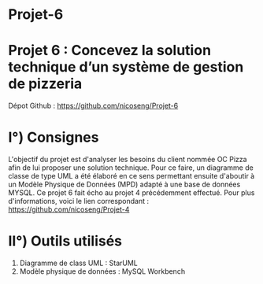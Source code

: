 # Projet-6
# Projet 6 : Concevez la solution technique d’un système de gestion de pizzeria

Dépot Github : https://github.com/nicoseng/Projet-6


# I°) Consignes

L'objectif du projet est d'analyser les besoins du client nommée OC Pizza afin de lui proposer une solution technique. Pour ce faire, un diagramme de classe de type UML a été élaboré en ce sens permettant ensuite d'aboutir à un Modèle Physique de Données (MPD) adapté à une base de données MYSQL.
Ce projet 6 fait écho au projet 4 précédemment effectué. Pour plus d'informations, voici le lien correspondant : https://github.com/nicoseng/Projet-4

# II°) Outils utilisés 

1.	Diagramme de class UML : StarUML
2. 	Modèle physique de données : MySQL Workbench

